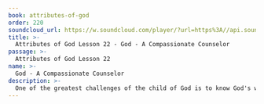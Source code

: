 ```yaml
---
book: attributes-of-god
order: 220
soundcloud_url: https://w.soundcloud.com/player/?url=https%3A//api.soundcloud.com/tracks/
title: >-
  Attributes of God Lesson 22 - God - A Compassionate Counselor
passage: >-
  Attributes of God Lesson 22
name: >-
  God - A Compassionate Counselor
description: >-
  One of the greatest challenges of the child of God is to know God's will for our lives. Traditionally we have sought to know the will of God in five ways: God's Word. Prayer. Circumstances. Counselors. Our own deepest thoughts and motivations. Consider God as your best counselor. Four qualifications of God as counselor are given.
---
```


